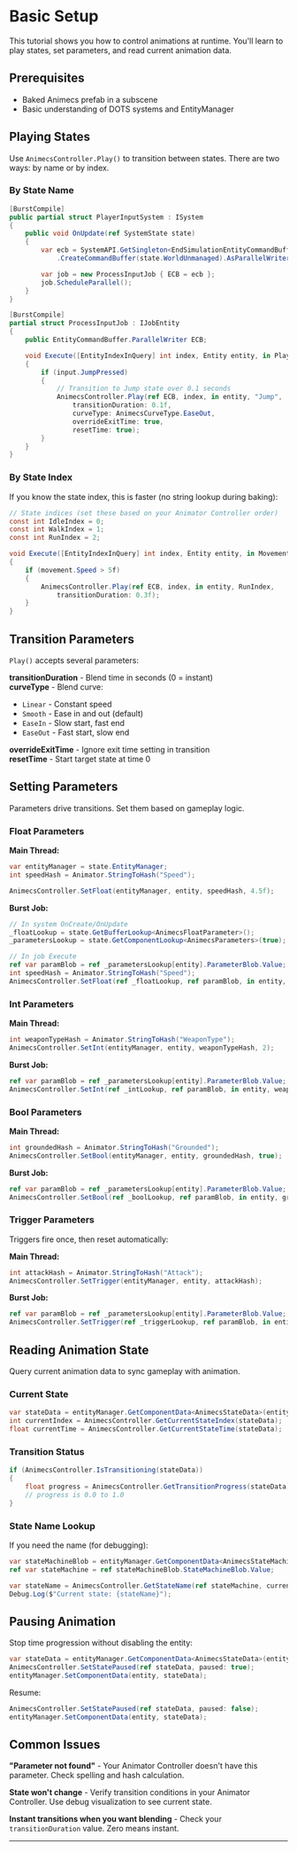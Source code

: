 # Basic Setup

This tutorial shows you how to control animations at runtime. You'll learn to play states, set parameters, and read current animation data.

## Prerequisites

- Baked Animecs prefab in a subscene
- Basic understanding of DOTS systems and EntityManager

## Playing States

Use `AnimecsController.Play()` to transition between states. There are two ways: by name or by index.

### By State Name

```csharp
[BurstCompile]
public partial struct PlayerInputSystem : ISystem
{
    public void OnUpdate(ref SystemState state)
    {
        var ecb = SystemAPI.GetSingleton<EndSimulationEntityCommandBufferSystem.Singleton>()
            .CreateCommandBuffer(state.WorldUnmanaged).AsParallelWriter();

        var job = new ProcessInputJob { ECB = ecb };
        job.ScheduleParallel();
    }
}

[BurstCompile]
partial struct ProcessInputJob : IJobEntity
{
    public EntityCommandBuffer.ParallelWriter ECB;

    void Execute([EntityIndexInQuery] int index, Entity entity, in PlayerInput input)
    {
        if (input.JumpPressed)
        {
            // Transition to Jump state over 0.1 seconds
            AnimecsController.Play(ref ECB, index, in entity, "Jump", 
                transitionDuration: 0.1f,
                curveType: AnimecsCurveType.EaseOut,
                overrideExitTime: true,
                resetTime: true);
        }
    }
}
```

### By State Index

If you know the state index, this is faster (no string lookup during baking):

```csharp
// State indices (set these based on your Animator Controller order)
const int IdleIndex = 0;
const int WalkIndex = 1;
const int RunIndex = 2;

void Execute([EntityIndexInQuery] int index, Entity entity, in MovementData movement)
{
    if (movement.Speed > 5f)
    {
        AnimecsController.Play(ref ECB, index, in entity, RunIndex, 
            transitionDuration: 0.3f);
    }
}
```

## Transition Parameters

`Play()` accepts several parameters:

**transitionDuration** - Blend time in seconds (0 = instant)  
**curveType** - Blend curve:
- `Linear` - Constant speed
- `Smooth` - Ease in and out (default)
- `EaseIn` - Slow start, fast end
- `EaseOut` - Fast start, slow end

**overrideExitTime** - Ignore exit time setting in transition  
**resetTime** - Start target state at time 0

## Setting Parameters

Parameters drive transitions. Set them based on gameplay logic.

### Float Parameters

**Main Thread:**
```csharp
var entityManager = state.EntityManager;
int speedHash = Animator.StringToHash("Speed");

AnimecsController.SetFloat(entityManager, entity, speedHash, 4.5f);
```
**Burst Job:**
```csharp
// In system OnCreate/OnUpdate
_floatLookup = state.GetBufferLookup<AnimecsFloatParameter>();
_parametersLookup = state.GetComponentLookup<AnimecsParameters>(true);

// In job Execute
ref var paramBlob = ref _parametersLookup[entity].ParameterBlob.Value;
int speedHash = Animator.StringToHash("Speed");
AnimecsController.SetFloat(ref _floatLookup, ref paramBlob, in entity, speedHash, 4.5f);
```

### Int Parameters
**Main Thread:**
```csharp
int weaponTypeHash = Animator.StringToHash("WeaponType");
AnimecsController.SetInt(entityManager, entity, weaponTypeHash, 2);
```
**Burst Job:**
```csharp
ref var paramBlob = ref _parametersLookup[entity].ParameterBlob.Value;
AnimecsController.SetInt(ref _intLookup, ref paramBlob, in entity, weaponTypeHash, 2);
```
### Bool Parameters
**Main Thread:**
```csharp
int groundedHash = Animator.StringToHash("Grounded");
AnimecsController.SetBool(entityManager, entity, groundedHash, true);
```
**Burst Job:**
```csharp
ref var paramBlob = ref _parametersLookup[entity].ParameterBlob.Value;
AnimecsController.SetBool(ref _boolLookup, ref paramBlob, in entity, groundedHash, true);
```
### Trigger Parameters

Triggers fire once, then reset automatically:

**Main Thread:**
```csharp
int attackHash = Animator.StringToHash("Attack");
AnimecsController.SetTrigger(entityManager, entity, attackHash);
```
**Burst Job:**
```csharp
ref var paramBlob = ref _parametersLookup[entity].ParameterBlob.Value;
AnimecsController.SetTrigger(ref _triggerLookup, ref paramBlob, in entity, attackHash);
```
## Reading Animation State

Query current animation data to sync gameplay with animation.

### Current State

```csharp
var stateData = entityManager.GetComponentData<AnimecsStateData>(entity);
int currentIndex = AnimecsController.GetCurrentStateIndex(stateData);
float currentTime = AnimecsController.GetCurrentStateTime(stateData);
```

### Transition Status

```csharp
if (AnimecsController.IsTransitioning(stateData))
{
    float progress = AnimecsController.GetTransitionProgress(stateData);
    // progress is 0.0 to 1.0
}
```

### State Name Lookup

If you need the name (for debugging):

```csharp
var stateMachineBlob = entityManager.GetComponentData<AnimecsStateMachineBlob>(entity);
ref var stateMachine = ref stateMachineBlob.StateMachineBlob.Value;

var stateName = AnimecsController.GetStateName(ref stateMachine, currentIndex);
Debug.Log($"Current state: {stateName}");
```

## Pausing Animation

Stop time progression without disabling the entity:

```csharp
var stateData = entityManager.GetComponentData<AnimecsStateData>(entity);
AnimecsController.SetStatePaused(ref stateData, paused: true);
entityManager.SetComponentData(entity, stateData);
```

Resume:

```csharp
AnimecsController.SetStatePaused(ref stateData, paused: false);
entityManager.SetComponentData(entity, stateData);
```

## Common Issues

**"Parameter not found"** - Your Animator Controller doesn't have this parameter. Check spelling and hash calculation.

**State won't change** - Verify transition conditions in your Animator Controller. Use debug visualization to see current state.

**Instant transitions when you want blending** - Check your `transitionDuration` value. Zero means instant.

---